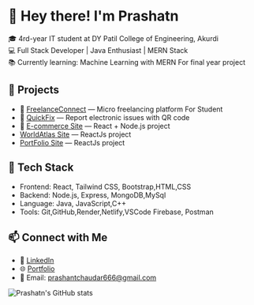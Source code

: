 # 👋 Hey there! I'm Prashatn

🎓 4rd-year IT student at DY Patil College of Engineering, Akurdi  
💻 Full Stack Developer | Java Enthusiast | MERN Stack  
📚 Currently learning: Machine Learning with MERN For final year project

## 🚀 Projects
- 💼 [FreelanceConnect](https://github.com/chaudarprashant/FreelanceLink) — Micro freelancing platform For Student
- 🔧 [QuickFix](https://github.com/chaudarprashant/QuickFix) — Report electronic issues with QR code
- 🛒 [E-commerce Site](https://github.com/chaudarprashant/E-COMMERCE) — React + Node.js project
-  [WorldAtlas Site](https://github.com/chaudarprashant/WorldAtlas) — ReactJs project
-  [PortFolio Site](https://github.com/chaudarprashant/MYPORTFOLIO) — ReactJs project

## 🔧 Tech Stack
- Frontend: React, Tailwind CSS, Bootstrap,HTML,CSS
- Backend: Node.js, Express, MongoDB,MySql
- Language: Java, JavaScript,C++
- Tools: Git,GitHub,Render,Netlify,VSCode Firebase, Postman

## 📫 Connect with Me
- 🔗 [LinkedIn](www.linkedin.com/in/prashant-chaudar-690425253)
- 🌐 [Portfolio](https://portfolio-vn3f.onrender.com)
- 📧 Email: prashantchaudar666@gmail.com 

![Prashatn's GitHub stats](https://github-readme-stats.vercel.app/api?username=prashatn&show_icons=true&theme=radical)
